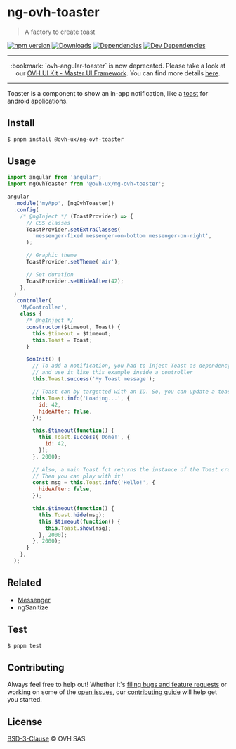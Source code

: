 # ng-ovh-toaster

> A factory to create toast

[![npm version](https://badgen.net/npm/v/@ovh-ux/ng-ovh-toaster)](https://www.npmjs.com/package/@ovh-ux/ng-ovh-toaster) [![Downloads](https://badgen.net/npm/dt/@ovh-ux/ng-ovh-toaster)](https://npmjs.com/package/@ovh-ux/ng-ovh-toaster) [![Dependencies](https://badgen.net/david/dep/ovh/manager/packages/components/ng-ovh-toaster)](https://npmjs.com/package/@ovh-ux/ng-ovh-toaster?activeTab=dependencies) [![Dev Dependencies](https://badgen.net/david/dev/ovh/manager/packages/components/ng-ovh-toaster)](https://npmjs.com/package/@ovh-ux/ng-ovh-toaster?activeTab=dependencies)

---

<div align="center">
:bookmark: `ovh-angular-toaster` is now deprecated. Please take a look at our <a href="https://github.com/ovh/ovh-ui-kit" target="_blank">OVH UI Kit - Master UI Framework</a>. You can find more details <a href="https://ovh.github.io/ovh-ui-kit/?path=/story/design-system-components-message-webcomponent--default" target="_blank">here</a>.
</div>

---

Toaster is a component to show an in-app notification, like a [toast](http://developer.android.com/guide/topics/ui/notifiers/toasts.html) for android applications.

## Install

```sh
$ pnpm install @ovh-ux/ng-ovh-toaster
```

## Usage

```js
import angular from 'angular';
import ngOvhToaster from '@ovh-ux/ng-ovh-toaster';

angular
  .module('myApp', [ngOvhToaster])
  .config(
    /* @ngInject */ (ToastProvider) => {
      // CSS classes
      ToastProvider.setExtraClasses(
        'messenger-fixed messenger-on-bottom messenger-on-right',
      );

      // Graphic theme
      ToastProvider.setTheme('air');

      // Set duration
      ToastProvider.setHideAfter(42);
    },
  )
  .controller(
    'MyController',
    class {
      /* @ngInject */
      constructor($timeout, Toast) {
        this.$timeout = $timeout;
        this.Toast = Toast;
      }

      $onInit() {
        // To add a notification, you had to inject Toast as dependency
        // and use it like this example inside a controller
        this.Toast.success('My Toast message');

        // Toast can by targetted with an ID. So, you can update a toast on-the-fly, like this:
        this.Toast.info('Loading...', {
          id: 42,
          hideAfter: false,
        });

        this.$timeout(function() {
          this.Toast.success('Done!', {
            id: 42,
          });
        }, 2000);

        // Also, a main Toast fct returns the instance of the Toast created.
        // Then you can play with it!
        const msg = this.Toast.info('Hello!', {
          hideAfter: false,
        });

        this.$timeout(function() {
          this.Toast.hide(msg);
          this.$timeout(function() {
            this.Toast.show(msg);
          }, 2000);
        }, 2000);
      }
    },
  );
```

## Related

- [Messenger](https://github.com/HubSpot/messenger)
- ngSanitize

## Test

```sh
$ pnpm test
```

## Contributing

Always feel free to help out! Whether it's [filing bugs and feature requests](https://github.com/ovh/manager/issues/new) or working on some of the [open issues](https://github.com/ovh/manager/issues), our [contributing guide](https://github.com/ovh/manager/blob/master/CONTRIBUTING.md) will help get you started.

## License

[BSD-3-Clause](LICENSE) © OVH SAS
